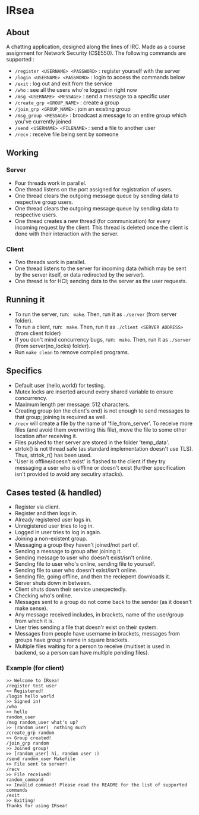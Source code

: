 # IRsea

## About

A chatting application, designed along the lines of IRC. Made as a course assignment for Network Security (CSE550).
The following commands are supported :

* `/register <USERNAME> <PASSWORD>` : register yourself with the server
* `/login <USERNAME> <PASSWORD>` : login to access the commands below
* `/exit` : log out and exit from the service
* `/who` : see all the users who're logged in right now
* `/msg <USERNAME> <MESSAGE>` : send a message to a specific user
* `/create_grp <GROUP_NAME>` : create a group
* `/join_grp <GROUP_NAME>` : join an existing group
* `/msg_group <MESSAGE>` : broadcast a message to an entire group which you've currently joined
* `/send <USERNAME> <FILENAME>` : send a file to another user
* `/recv` : receive file being sent by someone

## Working

### Server

* Four threads work in parallel.
* One thread listens on the port assigned for registration of users.
* One thread clears the outgoing message queue by sending data to respective group users.
* One thread clears the outgoing message queue by sending data to respective users.
* One thread creates a new thread (for communication) for every incoming request by the client. This thread is deleted once the client is done with their interaction with the server.


### Client
* Two threads work in parallel.
* One thread listens to the server for incoming data (which may be sent by the server itself, or data redirected by the server).
* One thread is for HCI; sending data to the server as the user requests.


## Running it
* To run the server, run:  ` make`. Then, run it as `./server` (from server folder).
* To run a client, run:  ` make`. Then, run it as `./client <SERVER ADDRESS>` (from client folder)
* If you don't  mind concurrency bugs, run:  ` make`. Then, run it as `./server` (from server(no_locks) folder).
* Run `make clean` to remove compiled programs.


## Specifics
* Default user (hello,world) for testing.
* Mutex locks are inserted around every shared variable to ensure concurrency.
* Maximum length per message: 512 characters.
* Creating group (on the client's end) is not enough to send messages to that group; joining is required as well.
* `/recv` will create a file by the name of 'file_from_server'. To receive more files (and avoid them overwriting this file), move the file to some other location after receiving it.
* Files pushed to ther server are stored in the folder 'temp_data'.
* strtok() is not thread safe (as standard implementation doesn't use TLS). Thus, strtok_r() has been used.
* 'User is offline/doesn't exist' is flashed to the client if they try messaging a user who is offline or doesn't exist (further specification isn't provided to avoid any secutiry attacks).


## Cases tested (& handled)
* Register via client.
* Register and then logs in.
* Already registered user logs in.
* Unregistered user tries to log in.
* Logged in user tries to log in again.
* Joining a non-existent group.
* Messaging a group they haven't joined/not part of.
* Sending a message to group after joining it.
* Sending message to user who doesn't exist/isn't online.
* Sending file to user who's online, sending file to yourself.
* Sending file to user who doesn't exist/isn't online.
* Sending file, going offline, and then the reciepent downloads it.
* Server shuts down in between.
* Client shuts down their service unexpectedly.
* Checking who's online.
* Messages sent to a group do not come back to the sender (as it doesn't make sense).
* Any message received includes, in brackets, name of the user/group from which it is.
* User tries sending a file that doesn'r exist on their system.
* Messages from people have username in brackets, messages from groups have group's name in square brackets.
* Multiple files waiting for a person to receive (multiset is used in backend, so a person can have multiple pending files).


### Example (for client)
```
>> Welcome to IRsea!
/register test user
>> Registered!
/login hello world
>> Signed in!
/who
>> hello
random_user
/msg random_user what's up?
>> (random_user)  nothing much
/create_grp random
>> Group created!
/join_grp random
>> Joined group!
>> [random_user] hi, random user :)
/send random_user Makefile                    
>> File sent to server!
/recv
>> File received!
random_command
>> Invalid command! Please read the README for the list of supported commands
/exit
>> Exiting!
Thanks for using IRsea!

```